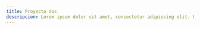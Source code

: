 ```yaml
---
title: Proyecto dos
descripcion: Lorem ipsum dolor sit amet, consectetur adipiscing elit. Praesent commodo cursus magna.
---
```

